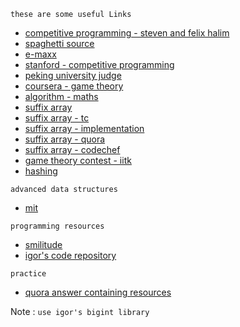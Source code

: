`these are some useful Links`  
* [competitive programming - steven and felix halim ](http://www.comp.nus.edu.sg/~stevenha/myteaching/competitive_programming/cp1.pdf)
* [spaghetti source](http://www.prefield.com/algorithm/)
* [e-maxx](http://e-maxx.ru/)
* [stanford - competitive programming](http://www.stanford.edu/class/cs97si/)
* [peking university judge](http://poj.org/pastcontests)
* [coursera - game theory](https://class.coursera.org/cgt-002/wiki/syllabus)
* [algorithm - maths](http://www.cut-the-knot.org/probability.shtml)
* [suffix array](http://www.stanford.edu/class/cs97si/suffix-array.pdf)
* [suffix array - tc](http://apps.topcoder.com/forums/?module=RevisionHistory&messageID=1171511)
* [suffix array - implementation](http://riteshkumarnitw.webs.com/mycoderepository.htm)
* [suffix array - quora](http://www.quora.com/Data-Structures/What-are-some-of-the-good-sources-to-understand-suffix-tree-and-its-implementation/answer/Ritesh-Kumar-Gupta)
* [suffix array - codechef](http://discuss.codechef.com/questions/10147/suffix-trees)
* [game theory contest - iitk](http://www.ahmed-aly.com/Contest.jsp?ID=9725)
* [hashing](http://www.partow.net/programming/hashfunctions)

`advanced data structures` 
* [mit](http://courses.csail.mit.edu/6.851/spring12/lectures/)

`programming resources`
* [smilitude](http://smilitude.wikispaces.com/Programming+Resources)
* [igor's code repository](http://shygypsy.com/tools/) 

`practice`
* [quora answer containing resources](http://www.quora.com/What-are-some-good-contests-with-good-editorials-to-train-for-the-ACM-ICPC)

Note : `use igor's bigint library`
